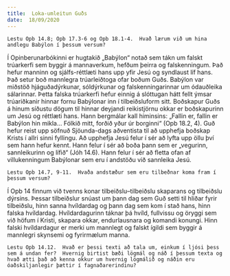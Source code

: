 ```yaml
---
title:  Loka-umleitun Guðs
date:  18/09/2020
---
```


`Lestu Opb 14.8; Opb 17.3-6 og Opb 18.1-4.  Hvað lærum við um hina andlegu Babýlon í þessum versum?`

Í Opinberunarbókinni er hugtakið „Babýlon“ notað sem tákn um falskt trúarkerfi sem byggir á mannaverkum, hefðum þeirra og falskenningum.  Það hefur manninn og sjálfs-réttlæti hans upp yfir Jesú og syndlaust líf hans.  Það setur boð mannlegra trúarleiðtoga ofar boðum Guðs.  Babýlon var miðstöð hjáguðadýrkunar, sóldýrkunar og falskenningarinnar um ódauðleika sálarinnar.  Þetta falska trúarkerfi hefur einnig á slóttugan hátt fellt ýmsar trúariðkanir hinnar fornu Babýlonar inn í tilbeiðsluform sitt.  Boðskapur Guðs á hinum síðustu dögum til hinnar deyjandi reikistjörnu okkar er boðskapurinn um Jesú og réttlæti hans.  Hann bergmálar kall himinsins:  „Fallin er, fallin er Babýlon hin mikla… Fólkið mitt, forðið yður úr borginni“ (Opb 18.2, 4).  Guð hefur reist upp söfnuð Sjöunda-dags aðventista til að upphefja boðskap Krists í allri sinni fyllingu.  Að upphefja Jesú felur í sér að lyfta upp öllu því sem hann hefur kennt.  Hann felur í sér að boða þann sem er „vegurinn, sannleikurinn og lífið“ (Jóh 14.6).  Hann felur í sér að fletta ofan af villukenningum Babýlonar sem eru í andstöðu við sannleika Jesú.

`Lestu Opb 14.7, 9-11.  Hvaða andstæður sem eru tilbeðnar koma fram í þessum versum?`

Í Opb 14 finnum við tvenns konar tilbeiðslu–tilbeiðslu skaparans og tilbeiðslu dýrsins.  Þessar tilbeiðslur snúast um þann dag sem Guð setti til hliðar fyrir tilbeiðslu, hinn sanna hvíldardag og þann dag sem kom í stað hans, hinn falska hvíldardag.  Hvíldardagurinn táknar þá hvíld, fullvissu og öryggi sem við höfum í Kristi, skapara okkar, endurlausnara og komandi konungi.  Hinn falski hvíldardagur er  merki um mannlegt og falskt ígildi sem byggir á mannlegri skynsemi og fyrirmælum manna.

`Lestu Opb 14.12.  Hvað er þessi texti að tala um, einkum í ljósi þess sem á undan fer?  Hvernig birtist bæði lögmál og náð í þessum texta og hvað ætti það að kenna okkur um hvernig lögmálið og náðin eru óaðskiljanlegir þættir í fagnaðarerindinu?`